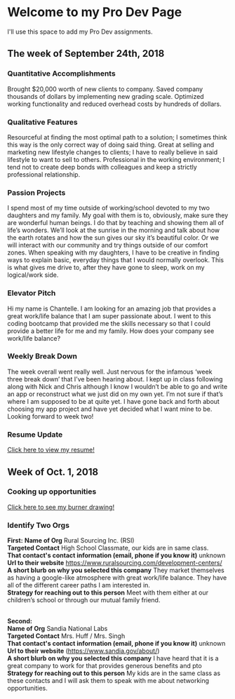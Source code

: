 # Welcome to my Pro Dev Page

I'll use this space to add my Pro Dev assignments. 

## The week of September 24th, 2018

### Quantitative Accomplishments

Brought $20,000 worth of new clients to company.
Saved company thousands of dollars by implementing new grading scale.
Optimized working functionality and reduced overhead costs by hundreds of dollars. 

### Qualitative Features

Resourceful at finding the most optimal path to a solution; I sometimes think this way is the only correct way of doing said thing. 
Great at selling and marketing new lifestyle changes to clients; I have to really believe in said lifestyle to want to sell to others.
Professional in the working environment; I tend not to create deep bonds with colleagues and keep a strictly professional relationship.

### Passion Projects

I spend most of my time outside of working/school devoted to my two daughters and my family. My goal with them is to, obviously, make sure they are wonderful human beings. I do that by teaching and showing them all of life’s wonders. We’ll look at the sunrise in the morning and talk about how the earth rotates and how the sun gives our sky it’s beautiful color. Or we will interact with our community and try things outside of our comfort zones. When speaking with my daughters, I have to be creative in finding ways to explain basic, everyday things that I would normally overlook. This is what gives me drive to, after they have gone to sleep, work on my logical/work side. 

### Elevator Pitch

Hi my name is Chantelle. I am looking for an amazing job that provides a great work/life balance that I am super passionate about. I went to this coding bootcamp that provided me the skills necessary so that I could provide a better life for me and my family. How does your company see work/life balance?

### Weekly Break Down 

The week overall went really well. Just nervous for the infamous ‘week three break down’ that I’ve been hearing about. I kept up in class following along with Nick and Chris although I know I wouldn’t be able to go and write an app or reconstruct what we just did on my own yet. I’m not sure if that’s where I am supposed to be at quite yet. I have gone back and forth about choosing my app project and have yet decided what I want mine to be. Looking forward to week two! 


### Resume Update

[Click here to view my resume!](https://drive.google.com/file/d/1tiV-OUfuu1zeyxwmg6l2OX-u-xvH5F9U/view?usp=sharing "My Resume")

## Week of Oct. 1, 2018


### Cooking up opportunities

[Click here to see my burner drawing!](https://drive.google.com/file/d/1gA_vbDYBbH7p5MevQ2CzLq9vHGAWXJ_f/view?usp=sharing "My Burner Drawing")

### Identify Two Orgs

<b>First:</b></n>
<b>Name of Org</b> Rural Sourcing Inc. (RSI)</br>
<b>Targeted Contact</b> High School Classmate, our kids are in same class. </br>
<b>That contact's contact information (email, phone if you know it)</b> unknown </br>
<b>Url to their website</b> https://www.ruralsourcing.com/development-centers/</br>
<b>A short blurb on why you selected this company</b> They market themselves as having a google-like atmosphere with great work/life balance. They have all of the different career paths I am interested in.</br>
<b>Strategy for reaching out to this person</b> Meet with them either at our children’s school or through our mutual family friend.</br></br>

<b>Second:</b></br>
<b>Name of Org</b> Sandia National Labs</br>
<b>Targeted Contact</b> Mrs. Huff / Mrs. Singh</br>
<b>That contact's contact information (email, phone if you know it)</b> unknown</br>
<b>Url to their website</b> (https://www.sandia.gov/about/)</br>
<b>A short blurb on why you selected this company</b> I have heard that it is a great company to work for that provides generous benefits and pto </br>
<b>Strategy for reaching out to this person</b> My kids are in the same class as these contacts and I will ask them to speak with me about networking opportunities. </br>




